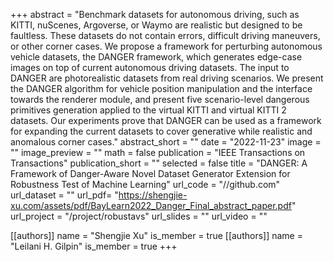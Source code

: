 +++
abstract = "Benchmark datasets for autonomous driving, such as KITTI, nuScenes, Argoverse, or Waymo are realistic but designed to be faultless. These datasets do not contain errors, difficult driving maneuvers, or other corner cases. We propose a framework for perturbing autonomous vehicle datasets, the DANGER framework, which generates edge-case images on top of current autonomous driving datasets. The input to DANGER are photorealistic datasets from real driving scenarios. We present the DANGER algorithm for vehicle position manipulation and the interface towards the renderer module, and present five scenario-level dangerous primitives generation applied to the virtual KITTI and virtual KITTI 2 datasets. Our experiments prove that DANGER can be used as a framework for expanding the current datasets to cover generative while realistic and anomalous corner cases."
abstract_short = ""
date = "2022-11-23"
image = ""
image_preview = ""
math = false
publication = "IEEE Transactions on Transactions"
publication_short = ""
selected = false
title = "DANGER: A Framework of Danger-Aware Novel Dataset Generator Extension for Robustness Test of Machine Learning"
url_code = "//github.com"
url_dataset = ""
url_pdf= "https://shengjie-xu.com/assets/pdf/BayLearn2022_Danger_Final_abstract_paper.pdf"
url_project = "/project/robustavs"
url_slides = ""
url_video = ""

[[authors]]
    name = "Shengjie Xu"
    is_member = true
[[authors]]
    name = "Leilani H. Gilpin"
    is_member = true
+++

<!--
You can add information in $\LaTeX$ and *Markdown* here.
-->